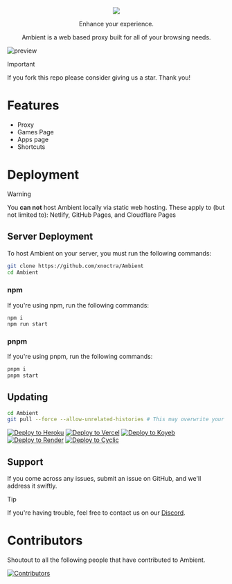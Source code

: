 <div align="center">
  <img src="https://i.ibb.co/dspWJqwc/image-29.png" />
  <p>Enhance your experience.</p>
  <p>Ambient is a web based proxy built for all of your browsing needs.</p>
</div>

![preview](https://i.ibb.co/xtNW3r2s/Screenshot-2025-03-28-10-37-09-AM.png)

> [!IMPORTANT]
> If you fork this repo please consider giving us a star. Thank you!

# Features
- Proxy
- Games Page
- Apps page
- Shortcuts

# Deployment
> [!WARNING]
> You __**can not**__ host Ambient locally via static web hosting.
> These apply to (but not limited to): Netlify, GitHub Pages, and Cloudflare Pages

## Server Deployment
To host Ambient on your server, you must run the following commands:

```bash
git clone https://github.com/xnoctra/Ambient
cd Ambient
```

### npm
If you're using npm, run the following commands:
```
npm i
npm run start
```

### pnpm
If you're using pnpm, run the following commands:
```bash
pnpm i
pnpm start
```

## Updating

```bash
cd Ambient
git pull --force --allow-unrelated-histories # This may overwrite your local changes 
```

[![Deploy to Heroku](https://binbashbanana.github.io/deploy-buttons/buttons/remade/heroku.svg)](https://heroku.com/deploy/?template=https://github.com/xnoctra/ambient)
[![Deploy to Vercel](https://binbashbanana.github.io/deploy-buttons/buttons/remade/vercel.svg)](https://vercel.com/new/clone?repository-url=https://github.com/xnoctra/ambient)
[![Deploy to Koyeb](https://binbashbanana.github.io/deploy-buttons/buttons/remade/koyeb.svg)](https://app.koyeb.com/deploy?type=git&repository=github.com/xnoctra/ambient)
[![Deploy to Render](https://binbashbanana.github.io/deploy-buttons/buttons/remade/render.svg)](https://render.com/deploy?repo=https://github.com/xnoctra/ambient)
[![Deploy to Cyclic](https://binbashbanana.github.io/deploy-buttons/buttons/remade/cyclic.svg)](https://app.cyclic.sh/api/app/deploy/xnoctra/ambient)

## Support
If you come across any issues, submit an issue on GitHub, and we'll address it swiftly. 

> [!TIP]
> If you're having trouble, feel free to contact us on our [Discord](https://discord.gg/5hETqnGc3e).

# Contributors
Shoutout to all the following people that have contributed to Ambient.

[![Contributors](https://contrib.rocks/image?repo=xnoctra/ambient)](https://github.com/xnoctra/ambient/graphs/contributors)